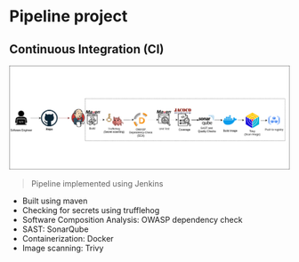 # Pipeline project

## Continuous Integration (CI)
![](./CI-diagram.png)
> Pipeline implemented using Jenkins
- Built using maven
- Checking for secrets using trufflehog
- Software Composition Analysis: OWASP dependency check
- SAST: SonarQube
- Containerization: Docker
- Image scanning: Trivy